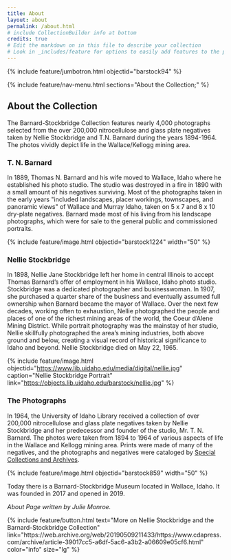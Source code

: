 ```yaml
---
title: About
layout: about
permalink: /about.html
# include CollectionBuilder info at bottom
credits: true
# Edit the markdown on in this file to describe your collection
# Look in _includes/feature for options to easily add features to the page
---
```


{% include feature/jumbotron.html objectid="barstock94" %} 

{% include feature/nav-menu.html sections="About the Collection;" %} 

## About the Collection

The Barnard-Stockbridge Collection features nearly 4,000 photographs selected from the over 200,000 nitrocellulose and glass plate negatives taken by Nellie Stockbridge and T.N. Barnard during the years 1894-1964. The photos vividly depict life in the Wallace/Kellogg mining area.

### T. N. Barnard

In 1889, Thomas N. Barnard and his wife moved to Wallace, Idaho where he established his photo studio. The studio was destroyed in a fire in 1890 with a small amount of his negatives surviving. Most of the photographs taken in the early years "included landscapes, placer workings, townscapes, and panoramic views" of Wallace and Murray Idaho, taken on 5 x 7 and 8 x 10 dry-plate negatives. Barnard made most of his living from his landscape photographs, which were for sale to the general public and commissioned portraits.

{% include feature/image.html objectid="barstock1224" width="50" %}

### Nellie Stockbridge

In 1898, Nellie Jane Stockbridge left her home in central Illinois to accept Thomas Barnard’s offer of employment in his Wallace, Idaho photo studio. Stockbridge was a dedicated photographer and businesswoman. In 1907, she purchased a quarter share of the business and eventually assumed full ownership when Barnard became the mayor of Wallace. Over the next few decades, working often to exhaustion, Nellie photographed the people and places of one of the richest mining areas of the world, the Coeur d’Alene Mining District. While portrait photography was the mainstay of her studio, Nellie skillfully photographed the area’s mining industries, both above ground and below, creating a visual record of historical significance to Idaho and beyond. Nellie Stockbridge died on May 22, 1965.

{% include feature/image.html objectid="https://www.lib.uidaho.edu/media/digital/nellie.jpg" caption="Nellie Stockbridge Portrait" link="https://objects.lib.uidaho.edu/barstock/nellie.jpg" %}

### The Photographs 

In 1964, the University of Idaho Library received a collection of over 200,000 nitrocellulose and glass plate negatives taken by Nellie Stockbridge and her predecessor and founder of the studio, Mr. T. N. Barnard. The photos were taken from 1894 to 1964 of various aspects of life in the Wallace and Kellogg mining area. Prints were made of many of the negatives, and the photographs and negatives were cataloged by [Special Collections and Archives](https://www.lib.uidaho.edu/special-collections/).

{% include feature/image.html objectid="barstock859" width="50" %}

Today there is a Barnard-Stockbridge Museum located in Wallace, Idaho. It was founded in 2017 and opened in 2019.

*About Page written by Julie Monroe.*

<div class="text-center">
{% include feature/button.html text="More on Nellie Stockbridge and the Barnard-Stockbridge Collection" link="https://web.archive.org/web/20190509211433/https://www.cdapress.com/archive/article-39017cc5-a6df-5ac6-a3b2-a06609e05cf6.html" color="info" size="lg" %}
</div>

